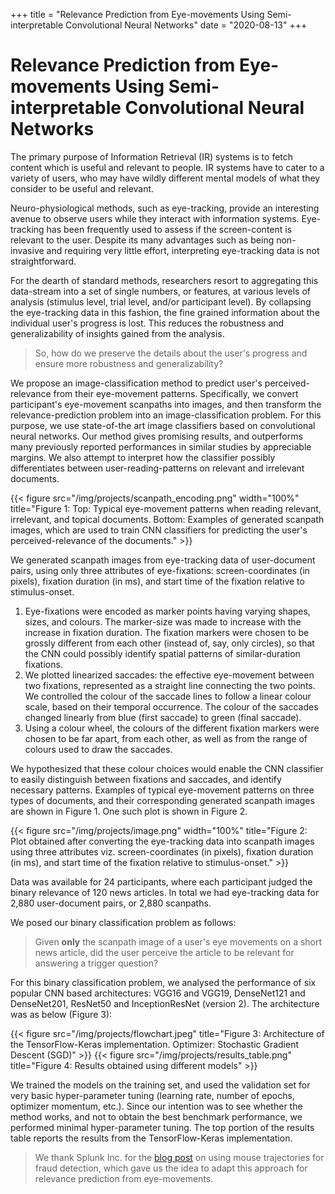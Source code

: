 +++
title = "Relevance Prediction from Eye-movements Using Semi-interpretable Convolutional Neural Networks"
date = "2020-08-13"
+++
# Relevance Prediction from Eye-movements Using Semi-interpretable Convolutional Neural Networks

The primary purpose of Information Retrieval (IR) systems is to fetch content which is useful and relevant to people. IR systems have to cater to a variety of users, who may have wildly different mental models of what they consider to be useful and relevant. 

Neuro-physiological methods, such as eye-tracking, provide an interesting avenue to observe users while they interact with information systems. Eye-tracking has been frequently used to assess if the screen-content is relevant to the user. Despite its many advantages such as being non-invasive and requiring very little effort, interpreting eye-tracking data is not straightforward. 

For the dearth of standard methods, researchers resort to aggregating this data-stream into a set of single numbers, or features, at various levels of analysis (stimulus level, trial level, and/or participant level). By collapsing the eye-tracking data in this fashion, the fine grained information about the individual user's progress is lost. This reduces the robustness and generalizability of insights gained from the analysis.

> So, how do we preserve the details about the user's progress and ensure more robustness and generalizability?

We propose an image-classification method to predict user's perceived-relevance from their eye-movement patterns. Specifically, we convert participant's eye-movement scanpaths into images, and then transform the relevance-prediction problem into an image-classification problem. For this purpose, we use state-of-the art image classifiers based on convolutional neural networks. Our method gives promising results, and outperforms many previously reported performances in similar studies by appreciable margins. We also attempt to interpret how the classifier possibly differentiates between user-reading-patterns on relevant and irrelevant documents.

{{< figure src="/img/projects/scanpath_encoding.png" width="100%" title="Figure 1: Top: Typical eye-movement patterns when reading relevant, irrelevant, and topical documents. Bottom: Examples of generated scanpath images, which are used to train CNN classifiers for predicting the user's perceived-relevance of the documents." >}}

We generated scanpath images from eye-tracking data of user-document pairs, using only three attributes of eye-fixations: screen-coordinates (in pixels), fixation duration (in ms), and start time of the fixation relative to stimulus-onset.

1. Eye-fixations were encoded as marker points having varying shapes, sizes, and colours. The marker-size was made to increase with the increase in fixation duration.	The fixation markers were chosen to be grossly different from each other (instead of, say, only circles), so that the CNN could possibly identify spatial patterns of similar-duration fixations.
1. We plotted linearized saccades: the effective eye-movement between two fixations, represented as a straight line connecting the two points. We controlled the colour of the saccade lines to follow a linear colour scale, based on their temporal occurrence. The colour of the saccades changed linearly from blue (first saccade) to green (final saccade).
1. Using a colour wheel, the colours of the different fixation markers were chosen to be far apart, from each other, as well as from the range of colours used to draw the saccades.

We hypothesized that these colour choices would enable the CNN classifier to easily distinguish between fixations and saccades, and identify necessary patterns. Examples of typical eye-movement patterns on three types of documents, and their corresponding generated scanpath images are shown in Figure 1. One such plot is shown in Figure 2.

{{< figure src="/img/projects/image.png" width="100%" title="Figure 2: Plot obtained after converting the eye-tracking data into scanpath images using three attributes viz. screen-coordinates (in pixels), fixation duration (in ms), and start time of the fixation relative to stimulus-onset." >}}

Data was available for 24 participants, where each participant judged the binary relevance of 120 news articles. In total we had eye-tracking data for 2,880 user-document pairs, or 2,880 scanpaths.

We posed our binary classification problem as follows:

> Given **only** the scanpath image of a user's eye movements on a short news article, did the user perceive the article to be relevant for answering a trigger question?

For this binary classification problem, we analysed the performance of six popular CNN based architectures: VGG16 and VGG19, DenseNet121 and DenseNet201, ResNet50 and InceptionResNet (version 2). The architecture was as below (Figure 3):

{{< figure src="/img/projects/flowchart.jpeg" title="Figure 3: Architecture of the TensorFlow-Keras implementation. Optimizer: Stochastic Gradient Descent (SGD)" >}}
{{< figure src="/img/projects/results_table.png" title="Figure 4: Results obtained using different models" >}}

We trained the models on the training set, and used the validation set for very basic hyper-parameter tuning (learning rate, number of epochs, optimizer momentum, etc.). Since our intention was to see whether the method works, and not to obtain the best benchmark performance, we performed minimal hyper-parameter tuning. The top portion of the results table reports the results from the TensorFlow-Keras implementation.

> We thank Splunk Inc. for the [blog post](https://www.splunk.com/en_us/blog/security/deep-learning-with-splunk-and-tensorflow-for-security-catching-the-fraudster-in-neural-networks-with-behavioral-biometrics.html) on using mouse trajectories for fraud detection, which gave us the idea to adapt this approach for relevance prediction from eye-movements.